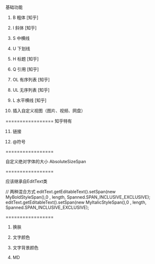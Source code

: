 基础功能

1. B    粗体      [知乎]

2. I    斜体      [知乎]

3. S    中横线     

4. U    下划线

5. H    标题      [知乎]

6. Q    引用      [知乎]

7. OL   有序列表   [知乎]

8. UL   无序列表   [知乎]

9. L    水平横线   [知乎]

10. 插入自定义视图（图片、视频、网盘）

=================
知乎特有

11. 链接

12. @符号

=================

自定义绝对字体的大小
AbsoluteSizeSpan 


=================

应该继承自EditText类

// 两种混合方式
editText.getEditableText().setSpan(new MyBoldStyleSpan(),0 , length, Spanned.SPAN_INCLUSIVE_EXCLUSIVE);
editText.getEditableText().setSpan(new MyItalicStyleSpan(),0 , length, Spanned.SPAN_INCLUSIVE_EXCLUSIVE);

=================

1. 换肤

2. 文字颜色

3. 文字背景颜色

4. MD


